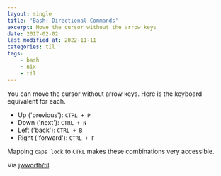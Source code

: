 ```yaml
---
layout: single
title: 'Bash: Directional Commands'
excerpt: Move the cursor without the arrow keys
date: 2017-02-02
last_modified_at: 2022-11-11
categories: til
tags:
    - bash
    - nix
    - til
---
```


You can move the cursor without arrow keys. Here is the keyboard equivalent for each.

-   Up ('previous'): `CTRL + P`
-   Down ('next'): `CTRL + N`
-   Left ('back'): `CTRL + B`
-   Right ('forward'): `CTRL + F`

Mapping `caps lock` to `CTRL` makes these combinations very accessible.

Via [jwworth/til](https://github.com/jwworth/til).
